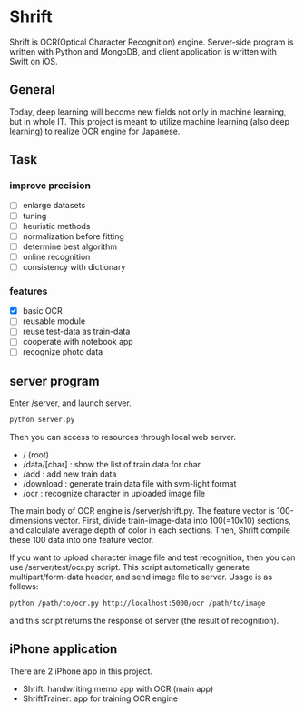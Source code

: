 # Shrift

Shrift is OCR(Optical Character Recognition) engine.
Server-side program is written with Python and MongoDB, and client application is written with Swift on iOS.

## General
Today, deep learning will become new fields not only in machine learning, but in whole IT.
This project is meant to utilize machine learning (also deep learning) to realize OCR engine for Japanese.

## Task
### improve precision
- [ ] enlarge datasets
- [ ] tuning
- [ ] heuristic methods
- [ ] normalization before fitting
- [ ] determine best algorithm
- [ ] online recognition
- [ ] consistency with dictionary

### features
- [x] basic OCR
- [ ] reusable module
- [ ] reuse test-data as train-data
- [ ] cooperate with notebook app
- [ ] recognize photo data

## server program
Enter /server, and launch server.

```sh
python server.py
```
Then you can access to resources through local web server.

+ / (root)
+ /data/[char] : show the list of train data for char
+ /add : add new train data
+ /download : generate train data file with svm-light format
+ /ocr : recognize character in uploaded image file

The main body of OCR engine is /server/shrift.py.
The feature vector is 100-dimensions vector.
First, divide train-image-data into 100(=10x10) sections, and calculate average depth of color in each sections.
Then, Shrift compile these 100 data into one feature vector.

If you want to upload character image file and test recognition,
then you can use /server/test/ocr.py script.
This script automatically generate multipart/form-data header, and send image file to server.
Usage is as follows:

```sh
python /path/to/ocr.py http://localhost:5000/ocr /path/to/image
```

and this script returns the response of server (the result of recognition).

## iPhone application
There are 2 iPhone app in this project.

+ Shrift: handwriting memo app with OCR (main app)
+ ShriftTrainer: app for training OCR engine

